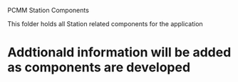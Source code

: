 PCMM Station Components

This folder holds all Station related components for the application

# Addtionald information will be added as components are developed